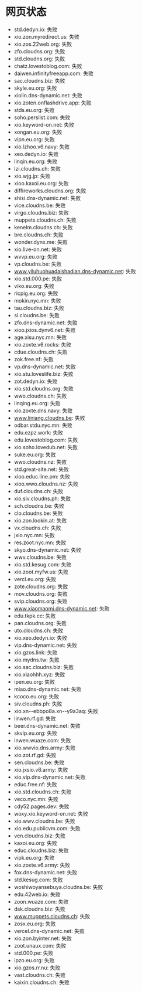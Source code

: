 # 网页状态
- std.dedyn.io: 失败
- xio.zon.myredirect.us: 失败
- xio.zos.22web.org: 失败
- zfo.cloudns.org: 失败
- std.cloudns.org: 失败
- chatz.lovestoblog.com: 失败
- daiwen.infinityfreeapp.com: 失败
- sac.cloudns.biz: 失败
- skyle.eu.org: 失败
- xiolin.dns-dynamic.net: 失败
- xio.zoten.onflashdrive.app: 失败
- stds.eu.org: 失败
- soho.perslist.com: 失败
- xio.keyword-on.net: 失败
- xongan.eu.org: 失败
- vipn.eu.org: 失败
- xio.lzhoo.v6.navy: 失败
- xeo.dedyn.io: 失败
- linqin.eu.org: 失败
- lzi.cloudns.ch: 失败
- xio.wjg.jp: 失败
- xioo.kaxoi.eu.org: 失败
- diffireworks.cloudns.org: 失败
- shisi.dns-dynamic.net: 失败
- vice.cloudns.be: 失败
- virgo.cloudns.biz: 失败
- muppets.cloudns.ch: 失败
- kenelm.cloudns.ch: 失败
- bre.cloudns.ch: 失败
- wonder.dynx.me: 失败
- xio.live-on.net: 失败
- wvvp.eu.org: 失败
- vp.cloudns.be: 失败
- www.yiluhuohuadaishadian.dns-dynamic.net: 失败
- xio.std.000.pe: 失败
- viko.eu.org: 失败
- ricpig.eu.org: 失败
- mokin.nyc.mn: 失败
- tau.cloudns.biz: 失败
- si.cloudns.be: 失败
- zfo.dns-dynamic.net: 失败
- xioo.jxios.dynv6.net: 失败
- age.xisu.nyc.mn: 失败
- xio.zoxte.v6.rocks: 失败
- cdue.cloudns.ch: 失败
- zok.free.nf: 失败
- vp.dns-dynamic.net: 失败
- xio.stu.loveslife.biz: 失败
- zot.dedyn.io: 失败
- xio.std.cloudns.org: 失败
- wwo.cloudns.ch: 失败
- linqing.eu.org: 失败
- xio.zoxte.dns.navy: 失败
- www.liniang.cloudns.be: 失败
- odbar.stdu.nyc.mn: 失败
- edu.ezpz.work: 失败
- edu.lovestoblog.com: 失败
- xio.soho.lovedub.net: 失败
- suke.eu.org: 失败
- wwo.cloudns.nz: 失败
- std.great-site.net: 失败
- xioo.educ.line.pm: 失败
- xioo.wwo.cloudns.nz: 失败
- duf.cloudns.ch: 失败
- xio.siv.cloudns.ph: 失败
- sch.cloudns.be: 失败
- clo.cloudns.be: 失败
- xio.zon.lookin.at: 失败
- vx.cloudns.ch: 失败
- jxio.nyc.mn: 失败
- res.zoot.nyc.mn: 失败
- skyo.dns-dynamic.net: 失败
- wwv.cloudns.be: 失败
- xio.std.kesug.com: 失败
- xio.zoot.myfw.us: 失败
- vercl.eu.org: 失败
- zote.cloudns.org: 失败
- mov.cloudns.org: 失败
- svip.cloudns.org: 失败
- www.xiaomaomi.dns-dynamic.net: 失败
- edu.tkpk.cc: 失败
- pan.cloudns.org: 失败
- uto.cloudns.ch: 失败
- xio.xeo.dedyn.io: 失败
- vip.dns-dynamic.net: 失败
- xio.gzos.link: 失败
- xio.mydns.tw: 失败
- xio.sac.cloudns.biz: 失败
- xio.xiaohhh.xyz: 失败
- ipen.eu.org: 失败
- miao.dns-dynamic.net: 失败
- kcoco.eu.org: 失败
- siv.cloudns.ph: 失败
- xio.xn--ebbpo8a.xn--y9a3aq: 失败
- linwen.rf.gd: 失败
- beer.dns-dynamic.net: 失败
- skvip.eu.org: 失败
- inwen.wuaze.com: 失败
- xio.wwvio.dns.army: 失败
- xio.zot.rf.gd: 失败
- sen.cloudns.be: 失败
- xio.jxsio.v6.army: 失败
- xio.vip.dns-dynamic.net: 失败
- educ.free.nf: 失败
- xio.std.cloudns.ch: 失败
- veco.nyc.mn: 失败
- cdy52.pages.dev: 失败
- woxy.xio.keyword-on.net: 失败
- xio.wwv.cloudns.be: 失败
- xio.edu.publicvm.com: 失败
- ven.cloudns.biz: 失败
- kaxoi.eu.org: 失败
- educ.cloudns.biz: 失败
- vipk.eu.org: 失败
- xio.zoxte.v6.army: 失败
- fox.dns-dynamic.net: 失败
- std.kesug.com: 失败
- woshiwoyansebuya.cloudns.be: 失败
- edu.42web.io: 失败
- zoon.wuaze.com: 失败
- dsk.cloudns.biz: 失败
- www.muppets.cloudns.ch: 失败
- zosx.eu.org: 失败
- vercel.dns-dynamic.net: 失败
- xio.zon.byinter.net: 失败
- zoot.unaux.com: 失败
- std.000.pe: 失败
- ipzo.eu.org: 失败
- xio.gzos.rr.nu: 失败
- vast.cloudns.ch: 失败
- kaixin.cloudns.ch: 失败

